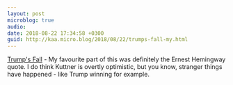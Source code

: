 ```yaml
---
layout: post
microblog: true
audio: 
date: 2018-08-22 17:34:58 +0300
guid: http://kaa.micro.blog/2018/08/22/trumps-fall-my.html
---
```

[Trump's Fall](http://prospect.org/article/trumps-fall-end-game) - My favourite part of this was definitely the Ernest Hemingway quote. I do think Kuttner is overtly optimistic, but you know, stranger things have happened -  like Trump winning for example.
